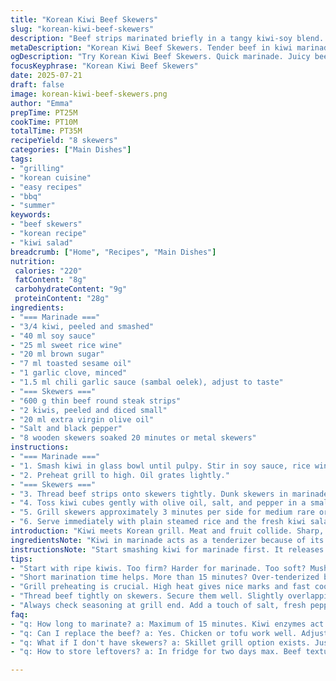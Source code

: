 ```yaml
---
title: "Korean Kiwi Beef Skewers"
slug: "korean-kiwi-beef-skewers"
description: "Beef strips marinated briefly in a tangy kiwi-soy blend. Grilled hot and fast. Served with fresh kiwi cubes tossed in olive oil. Uses mirin and a hint of chili paste for a subtle kick. The kiwi's enzymes tenderize meat quickly. Eight skewers ready in under 30 minutes total. No dairy, nuts, or eggs. Balanced sweet, salty, spicy, and fresh. Summer BBQ-friendly. Asian-inspired flavors with a fresh twist."
metaDescription: "Korean Kiwi Beef Skewers. Tender beef in kiwi marinade. Grilled swiftly. Fresh kiwi cubes. Perfect for BBQ. Sweet, salty, spicy contrast."
ogDescription: "Try Korean Kiwi Beef Skewers. Quick marinade. Juicy beef, fresh kiwi. Perfect for summer BBQs. Balanced flavors in under 30 minutes."
focusKeyphrase: "Korean Kiwi Beef Skewers"
date: 2025-07-21
draft: false
image: korean-kiwi-beef-skewers.png
author: "Emma"
prepTime: PT25M
cookTime: PT10M
totalTime: PT35M
recipeYield: "8 skewers"
categories: ["Main Dishes"]
tags:
- "grilling"
- "korean cuisine"
- "easy recipes"
- "bbq"
- "summer"
keywords:
- "beef skewers"
- "korean recipe"
- "kiwi salad"
breadcrumb: ["Home", "Recipes", "Main Dishes"]
nutrition: 
 calories: "220"
 fatContent: "8g"
 carbohydrateContent: "9g"
 proteinContent: "28g"
ingredients:
- "=== Marinade ==="
- "3/4 kiwi, peeled and smashed"
- "40 ml soy sauce"
- "25 ml sweet rice wine"
- "20 ml brown sugar"
- "7 ml toasted sesame oil"
- "1 garlic clove, minced"
- "1.5 ml chili garlic sauce (sambal oelek), adjust to taste"
- "=== Skewers ==="
- "600 g thin beef round steak strips"
- "2 kiwis, peeled and diced small"
- "20 ml extra virgin olive oil"
- "Salt and black pepper"
- "8 wooden skewers soaked 20 minutes or metal skewers"
instructions:
- "=== Marinade ==="
- "1. Smash kiwi in glass bowl until pulpy. Stir in soy sauce, rice wine, brown sugar, sesame oil, minced garlic, and chili sauce. Mix well. Set aside."
- "2. Preheat grill to high. Oil grates lightly."
- "=== Skewers ==="
- "3. Thread beef strips onto skewers tightly. Dunk skewers in marinade, coat thoroughly. Marinate no longer than 15 minutes to avoid over-tenderizing."
- "4. Toss kiwi cubes gently with olive oil, salt, and pepper in a small bowl. Set aside."
- "5. Grill skewers approximately 3 minutes per side for medium rare or desired doneness. Sprinkle salt and pepper while grilling."
- "6. Serve immediately with plain steamed rice and the fresh kiwi salad on the side."
introduction: "Kiwi meets Korean grill. Meat and fruit collide. Sharp, tangy, tender. Minimal marinade time—15 max—because kiwi's enzymes work fast. Not a chewy steak marathon. Simple, bright flavors. Brown sugar balances acidity. Garlic and sesame bring warmth. A little chili for kick, dare to add more if you like heat. Skewers quick on the grill, hot fire sears. Rest? Skip it. Kiwi cubes tossed in olive oil bright, refreshing counterpoint. No fuss side, just rice and fresh bites. No dairy, eggs, nuts, or lactose. Ideal for backyard heat. Fruity meets savory meets spicy—unexpected but straightforward. Ready in under half an hour. Good for weeknights, summer cookouts. Bite-sized, easy to share. Marry sweet and savory with playful texture contrast. The kiwi’s effect is magic—tenderizes and freshens. Makes the meat melt. Try it new. Quick but bold."
ingredientsNote: "Kiwi in marinade acts as a tenderizer because of its natural enzymes. Be careful not to over-marinate; around 15 minutes max prevents mushiness. Mirin replaces sweet rice wine for a subtle sweetness and adds umami depth. Sambal oelek replaces original chili paste, gives cleaner chili heat with chilies and vinegar. You can tweak chili level to your liking. Brown sugar balances tart and salty notes. Toasted sesame oil imparts smoky nuttiness, essential in Korean flavors. Thin beef round strips ideal for quick grill and bite-sized pieces—no long cooking needed. Kiwis diced fresh for serving provide crisp texture and a cool contrast. Olive oil helps smooth the bite-sized fruit and season with salt and pepper. Skewers soaked if wooden; metal skewer option speeds prep. The simple salt and pepper seasoning lets marinade flavor shine rather than overcomplicate. No dairy, nuts, or eggs used—friendly to common allergies. Freshness is key. Use fully ripe but firm kiwis."
instructionsNote: "Start smashing kiwi for marinade first. It releases juice and enzymes critical for tenderizing. Stir other marinade components until sugar dissolves. Preheat grill high to get nice sear marks fast. Thread beef strips so they’re slightly overlapped but pierced securely on skewers. Marinate no more than 15 minutes to keep texture intact. Toss kiwi cubes gently with olive oil, season lightly; keep the fruit fresh and vibrant. Grill skewers about 3 minutes per side to medium rare; watch closely as meat is thin and cooks fast. Salt and pepper at the grill finish adds seasoning without drawing out juices too soon. Serve immediately to enjoy contrast of hot meat and cool kiwi salad. Rice on side neutral but essential for balance. No resting needed; kiwi enzymes tenderize quickly so meat stays tender and juicy hot off grill. Minimal fuss, timing essential. Don’t skip soaking wooden skewers. The marinade doubles as dipping sauce if left in separate container. For more heat, add extra chili sauce to marinade or brush after grilling."
tips:
- "Start with ripe kiwis. Too firm? Harder for marinade. Too soft? Mushy texture. Balance is key for that tender beef. Don't forget, smash them for juices."
- "Short marination time helps. More than 15 minutes? Over-tenderized beef. Kiwi enzymes fast-acting but tricky. Marinade flavors bright, fresh. Keep it short."
- "Grill preheating is crucial. High heat gives nice marks and fast cooking. Thin cuts need close eye. Three minutes a side for medium rare."
- "Thread beef tightly on skewers. Secure them well. Slightly overlapping strips add flavor pickiness. Don't overcrowd, allows even cooking. Good grip for turning."
- "Always check seasoning at grill end. Add a touch of salt, fresh pepper. Enhances flavors without overpowering. Just a sprinkle could change the dish."
faq:
- "q: How long to marinate? a: Maximum of 15 minutes. Kiwi enzymes act fast. Overdo it? Beef turns mushy. Keep texture in mind. Short is best."
- "q: Can I replace the beef? a: Yes. Chicken or tofu work well. Adjust cooking time for different textures. Don't ignore marinade. It’s key."
- "q: What if I don't have skewers? a: Skillet grill option exists. Just as good. Need to adjust in size. Keep the heat consistent."
- "q: How to store leftovers? a: In fridge for two days max. Beef texture changes when cold. But still tasty. Reheat gently, avoid overcooking."

---
```

